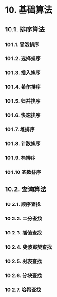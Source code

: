 # 10. 基础算法<br>

## 10.1. 排序算法<br>

### 10.1.1. 冒泡排序<br>

### 10.1.2. 选择排序<br>

### 10.1.3. 插入排序<br>

### 10.1.4. 希尔排序<br>

### 10.1.5. 归并排序<br>

### 10.1.6. 快速排序<br>

### 10.1.7. 堆排序<br>

### 10.1.8. 计数排序<br>

### 10.1.9. 桶排序<br>

### 10.1.10	基数排序<br>

## 10.2. 查询算法<br>

### 10.2.1. 顺序查找<br>

### 10.2.2. 二分查找<br>

### 10.2.3. 插值查找<br>

### 10.2.4. 斐波那契查找<br>

### 10.2.5. 树表查找<br>

### 10.2.6. 分块查找<br>

### 10.2.7. 哈希查找<br>
